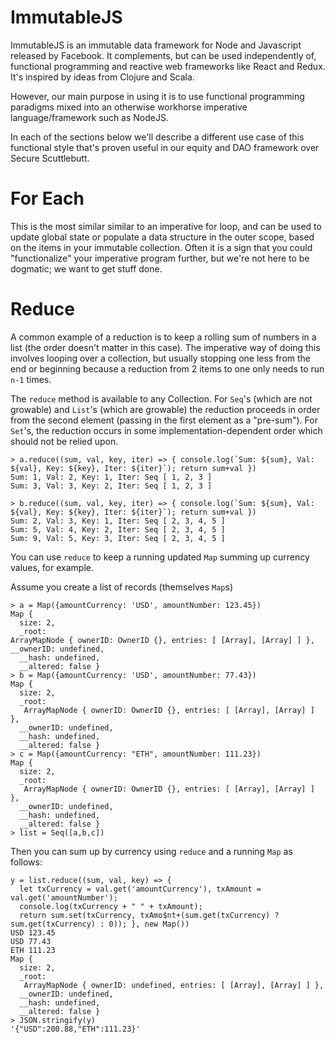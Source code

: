 ImmutableJS
===========

ImmutableJS is an immutable data framework for Node and Javascript released by Facebook.
It complements, but can be used independently of, functional programming and reactive web frameworks
like React and Redux.
It's inspired by ideas from Clojure and Scala.

However, our main purpose in using it is to use functional programming paradigms mixed into an otherwise
workhorse imperative language/framework such as NodeJS.

In each of the sections below we'll describe a different use case of this functional style that's proven
useful in our equity and DAO framework over Secure Scuttlebutt.

# For Each

This is the most similar similar to an imperative for loop, and can be used to update
global state or populate a data structure in the outer scope, based on the items in your immutable
collection. Often it is a sign that you could "functionalize" your imperative program further,
but we're not here to be dogmatic; we want to get stuff done.

# Reduce

A common example of a reduction is to keep a rolling sum of numbers in a list
(the order doesn't matter in this case). The imperative way of doing this involves
looping over a collection, but usually stopping one less from the end or beginning
because a reduction from 2 items to one only needs to run `n-1` times.

The `reduce` method is available to any Collection.
For `Seq`'s (which are not growable) and `List`'s
(which are growable) the reduction proceeds in order from the second element (passing
in the first element as a "pre-sum"). For `Set`'s, the reduction occurs in some
implementation-dependent order which should not be relied upon.

```
> a.reduce((sum, val, key, iter) => { console.log(`Sum: ${sum}, Val: ${val}, Key: ${key}, Iter: ${iter}`); return sum+val })
Sum: 1, Val: 2, Key: 1, Iter: Seq [ 1, 2, 3 ]
Sum: 3, Val: 3, Key: 2, Iter: Seq [ 1, 2, 3 ]
```

```
> b.reduce((sum, val, key, iter) => { console.log(`Sum: ${sum}, Val: ${val}, Key: ${key}, Iter: ${iter}`); return sum+val })
Sum: 2, Val: 3, Key: 1, Iter: Seq [ 2, 3, 4, 5 ]
Sum: 5, Val: 4, Key: 2, Iter: Seq [ 2, 3, 4, 5 ]
Sum: 9, Val: 5, Key: 3, Iter: Seq [ 2, 3, 4, 5 ]
```

You can use `reduce` to keep a running updated `Map` summing up currency values, for example.

Assume you create a list of records (themselves `Map`s)
```
> a = Map({amountCurrency: 'USD', amountNumber: 123.45})
Map {
  size: 2,
  _root:                                                                                            ArrayMapNode { ownerID: OwnerID {}, entries: [ [Array], [Array] ] },                            __ownerID: undefined,
  __hash: undefined,
  __altered: false }
> b = Map({amountCurrency: 'USD', amountNumber: 77.43})
Map {
  size: 2,
  _root:
   ArrayMapNode { ownerID: OwnerID {}, entries: [ [Array], [Array] ] },
  __ownerID: undefined,
  __hash: undefined,
  __altered: false }
> c = Map({amountCurrency: "ETH", amountNumber: 111.23})
Map {
  size: 2,
  _root:
   ArrayMapNode { ownerID: OwnerID {}, entries: [ [Array], [Array] ] },
  __ownerID: undefined,
  __hash: undefined,
  __altered: false }
> list = Seq([a,b,c])
```

Then you can sum up by currency using `reduce` and a running `Map` as follows:
```
y = list.reduce((sum, val, key) => {
  let txCurrency = val.get('amountCurrency'), txAmount = val.get('amountNumber');
  console.log(txCurrency + " " + txAmount);
  return sum.set(txCurrency, txAmo$nt+(sum.get(txCurrency) ? sum.get(txCurrency) : 0)); }, new Map())
USD 123.45
USD 77.43
ETH 111.23
Map {
  size: 2,
  _root:
   ArrayMapNode { ownerID: undefined, entries: [ [Array], [Array] ] },
  __ownerID: undefined,
  __hash: undefined,
  __altered: false }
> JSON.stringify(y)
'{"USD":200.88,"ETH":111.23}'
```
